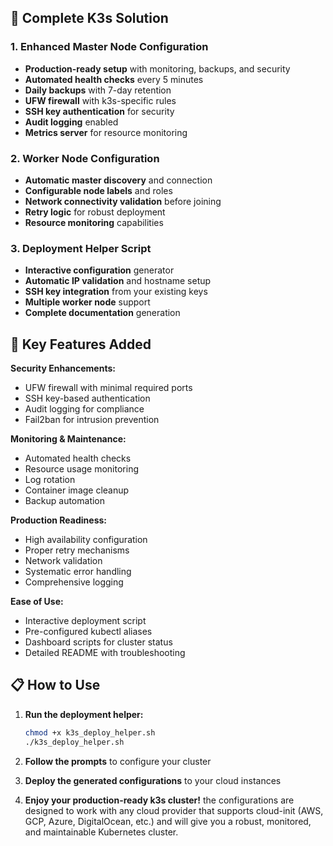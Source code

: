 ## 🎯 **Complete K3s Solution**

### **1. Enhanced Master Node Configuration**
- **Production-ready setup** with monitoring, backups, and security
- **Automated health checks** every 5 minutes
- **Daily backups** with 7-day retention
- **UFW firewall** with k3s-specific rules
- **SSH key authentication** for security
- **Audit logging** enabled
- **Metrics server** for resource monitoring

### **2. Worker Node Configuration**
- **Automatic master discovery** and connection
- **Configurable node labels** and roles
- **Network connectivity validation** before joining
- **Retry logic** for robust deployment
- **Resource monitoring** capabilities

### **3. Deployment Helper Script**
- **Interactive configuration** generator
- **Automatic IP validation** and hostname setup
- **SSH key integration** from your existing keys
- **Multiple worker node** support
- **Complete documentation** generation

## 🚀 **Key Features Added**

**Security Enhancements:**
- UFW firewall with minimal required ports
- SSH key-based authentication
- Audit logging for compliance
- Fail2ban for intrusion prevention

**Monitoring & Maintenance:**
- Automated health checks
- Resource usage monitoring
- Log rotation
- Container image cleanup
- Backup automation

**Production Readiness:**
- High availability configuration
- Proper retry mechanisms
- Network validation
- Systematic error handling
- Comprehensive logging

**Ease of Use:**
- Interactive deployment script
- Pre-configured kubectl aliases
- Dashboard scripts for cluster status
- Detailed README with troubleshooting

## 📋 **How to Use**

1. **Run the deployment helper:**
   ```bash
   chmod +x k3s_deploy_helper.sh
   ./k3s_deploy_helper.sh
   ```

2. **Follow the prompts** to configure your cluster

3. **Deploy the generated configurations** to your cloud instances

4. **Enjoy your production-ready k3s cluster!** the configurations are designed to work with any cloud provider that supports cloud-init (AWS, GCP, Azure, DigitalOcean, etc.) and will give you a robust, monitored, and maintainable Kubernetes cluster.
